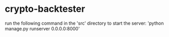 # crypto-backtester

run the following command in the 'src' directory to start the server: 'python manage.py runserver 0.0.0.0:8000'
